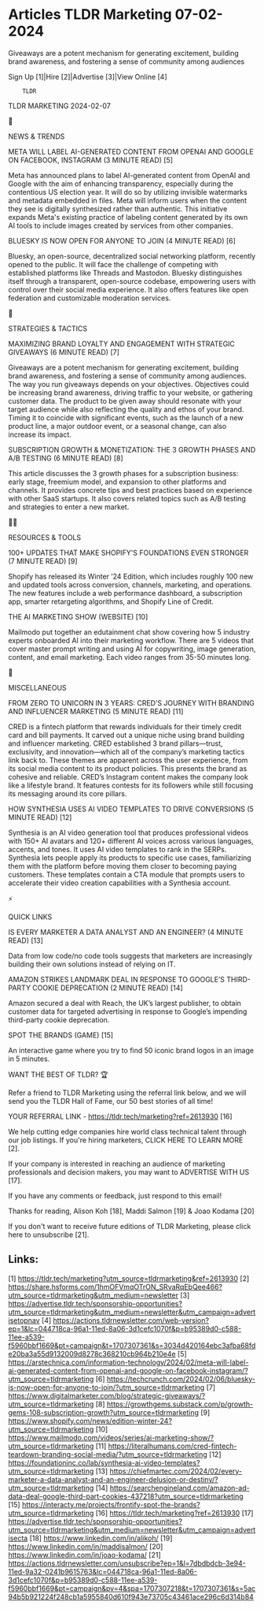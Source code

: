 # Articles TLDR Marketing 07-02-2024

Giveaways are a potent mechanism for generating excitement, building
brand awareness, and fostering a sense of community among audiences  

Sign Up [1]|Hire [2]|Advertise [3]|View Online [4] 

		TLDR 

TLDR MARKETING 2024-02-07

📱 

NEWS & TRENDS

 META WILL LABEL AI-GENERATED CONTENT FROM OPENAI AND GOOGLE ON
FACEBOOK, INSTAGRAM (3 MINUTE READ) [5] 

 Meta has announced plans to label AI-generated content from OpenAI
and Google with the aim of enhancing transparency, especially during
the contentious US election year. It will do so by utilizing invisible
watermarks and metadata embedded in files. Meta will inform users when
the content they see is digitally synthesized rather than authentic.
This initiative expands Meta's existing practice of labeling content
generated by its own AI tools to include images created by services
from other companies. 

 BLUESKY IS NOW OPEN FOR ANYONE TO JOIN (4 MINUTE READ) [6] 

 Bluesky, an open-source, decentralized social networking platform,
recently opened to the public. It will face the challenge of competing
with established platforms like Threads and Mastodon. Bluesky
distinguishes itself through a transparent, open-source codebase,
empowering users with control over their social media experience. It
also offers features like open federation and customizable moderation
services. 

🚀 

STRATEGIES & TACTICS

 MAXIMIZING BRAND LOYALTY AND ENGAGEMENT WITH STRATEGIC GIVEAWAYS (6
MINUTE READ) [7] 

 Giveaways are a potent mechanism for generating excitement, building
brand awareness, and fostering a sense of community among audiences.
The way you run giveaways depends on your objectives. Objectives could
be increasing brand awareness, driving traffic to your website, or
gathering customer data. The product to be given away should resonate
with your target audience while also reflecting the quality and ethos
of your brand. Timing it to coincide with significant events, such as
the launch of a new product line, a major outdoor event, or a seasonal
change, can also increase its impact. 

 SUBSCRIPTION GROWTH & MONETIZATION: THE 3 GROWTH PHASES AND A/B
TESTING (6 MINUTE READ) [8] 

 This article discusses the 3 growth phases for a subscription
business: early stage, freemium model, and expansion to other
platforms and channels. It provides concrete tips and best practices
based on experience with other SaaS startups. It also covers related
topics such as A/B testing and strategies to enter a new market. 

🧑‍💻 

RESOURCES & TOOLS

 100+ UPDATES THAT MAKE SHOPIFY'S FOUNDATIONS EVEN STRONGER (7 MINUTE
READ) [9] 

 Shopify has released its Winter ’24 Edition, which includes roughly
100 new and updated tools across conversion, channels, marketing, and
operations. The new features include a web performance dashboard, a
subscription app, smarter retargeting algorithms, and Shopify Line of
Credit. 

 THE AI MARKETING SHOW (WEBSITE) [10] 

 Mailmodo put together an edutainment chat show covering how 5
industry experts onboarded AI into their marketing workflow. There are
5 videos that cover master prompt writing and using AI for
copywriting, image generation, content, and email marketing. Each
video ranges from 35-50 minutes long. 

🎁 

MISCELLANEOUS

 FROM ZERO TO UNICORN IN 3 YEARS: CRED’S JOURNEY WITH BRANDING AND
INFLUENCER MARKETING (5 MINUTE READ) [11] 

 CRED is a fintech platform that rewards individuals for their timely
credit card and bill payments. It carved out a unique niche using
brand building and influencer marketing. CRED established 3 brand
pillars—trust, exclusivity, and innovation—which all of the
company’s marketing tactics link back to. These themes are apparent
across the user experience, from its social media content to its
product policies. This presents the brand as cohesive and reliable.
CRED’s Instagram content makes the company look like a lifestyle
brand. It features contests for its followers while still focusing its
messaging around its core pillars. 

 HOW SYNTHESIA USES AI VIDEO TEMPLATES TO DRIVE CONVERSIONS (5 MINUTE
READ) [12] 

 Synthesia is an AI video generation tool that produces professional
videos with 150+ AI avatars and 120+ different AI voices across
various languages, accents, and tones. It uses AI video templates to
rank in the SERPs. Synthesia lets people apply its products to
specific use cases, familiarizing them with the platform before moving
them closer to becoming paying customers. These templates contain a
CTA module that prompts users to accelerate their video creation
capabilities with a Synthesia account. 

⚡ 

QUICK LINKS

 IS EVERY MARKETER A DATA ANALYST AND AN ENGINEER? (4 MINUTE READ)
[13] 

 Data from low code/no code tools suggests that marketers are
increasingly building their own solutions instead of relying on IT. 

 AMAZON STRIKES LANDMARK DEAL IN RESPONSE TO GOOGLE’S THIRD-PARTY
COOKIE DEPRECATION (2 MINUTE READ) [14] 

 Amazon secured a deal with Reach, the UK’s largest publisher, to
obtain customer data for targeted advertising in response to
Google’s impending third-party cookie deprecation. 

 SPOT THE BRANDS (GAME) [15] 

 An interactive game where you try to find 50 iconic brand logos in an
image in 5 minutes. 

WANT THE BEST OF TLDR? 🏆

Refer a friend to TLDR Marketing using the referral link below, and we
will send you the TLDR Hall of Fame, our 50 best stories of all time!

YOUR REFERRAL LINK - https://tldr.tech/marketing?ref=2613930 [16]

 We help cutting edge companies hire world class technical talent
through our job listings. If you're hiring marketers, CLICK HERE TO
LEARN MORE [2]. 

If your company is interested in reaching an audience of marketing
professionals and decision makers, you may want to ADVERTISE WITH US
[17]. 

If you have any comments or feedback, just respond to this email! 

Thanks for reading, 
Alison Koh [18], Maddi Salmon [19] & Joao Kodama [20] 

If you don't want to receive future editions of TLDR Marketing,
please click here to unsubscribe [21]. 

 

Links:
------
[1] https://tldr.tech/marketing?utm_source=tldrmarketing&ref=2613930
[2] https://share.hsforms.com/1hmOFVmqOTrON_SRvaRqEbQee466?utm_source=tldrmarketing&utm_medium=newsletter
[3] https://advertise.tldr.tech/sponsorship-opportunities?utm_source=tldrmarketing&utm_medium=newsletter&utm_campaign=advertisetopnav
[4] https://actions.tldrnewsletter.com/web-version?ep=1&lc=044718ca-96a1-11ed-8a06-3d1cefc1070f&p=b95389d0-c588-11ee-a539-f5960bbf1669&pt=campaign&t=1707307361&s=3034d420164ebc3afba68fde20ba3a55d9132009d8278c368210cb964b210e4e
[5] https://arstechnica.com/information-technology/2024/02/meta-will-label-ai-generated-content-from-openai-and-google-on-facebook-instagram/?utm_source=tldrmarketing
[6] https://techcrunch.com/2024/02/06/bluesky-is-now-open-for-anyone-to-join/?utm_source=tldrmarketing
[7] https://www.digitalmarketer.com/blog/strategic-giveaways/?utm_source=tldrmarketing
[8] https://growthgems.substack.com/p/growth-gems-108-subscription-growth?utm_source=tldrmarketing
[9] https://www.shopify.com/news/edition-winter-24?utm_source=tldrmarketing
[10] https://www.mailmodo.com/videos/series/ai-marketing-show/?utm_source=tldrmarketing
[11] https://literalhumans.com/cred-fintech-teardown-branding-social-media/?utm_source=tldrmarketing
[12] https://foundationinc.co/lab/synthesia-ai-video-templates?utm_source=tldrmarketing
[13] https://chiefmartec.com/2024/02/every-marketer-a-data-analyst-and-an-engineer-delusion-or-destiny/?utm_source=tldrmarketing
[14] https://searchengineland.com/amazon-ad-data-deal-google-third-part-cookies-437218?utm_source=tldrmarketing
[15] https://interacty.me/projects/frontify-spot-the-brands?utm_source=tldrmarketing
[16] https://tldr.tech/marketing?ref=2613930
[17] https://advertise.tldr.tech/sponsorship-opportunities?utm_source=tldrmarketing&utm_medium=newsletter&utm_campaign=advertisecta
[18] https://www.linkedin.com/in/alikoh/
[19] https://www.linkedin.com/in/maddisalmon/
[20] https://www.linkedin.com/in/joao-kodama/
[21] https://actions.tldrnewsletter.com/unsubscribe?ep=1&l=7dbdbdcb-3e94-11ed-9a32-0241b9615763&lc=044718ca-96a1-11ed-8a06-3d1cefc1070f&p=b95389d0-c588-11ee-a539-f5960bbf1669&pt=campaign&pv=4&spa=1707307218&t=1707307361&s=5ac94b5b921224f248cb1a5955840d610f943e73705c43461ace296c6d314b84